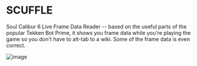 # SCUFFLE
Soul Calibur 6 Live Frame Data Reader -- based on the useful parts of the popular Tekken Bot Prime, it shows you frame data while you're playing the game so you don't have to alt-tab to a wiki. Some of the frame data is even correct.

![image](https://user-images.githubusercontent.com/44570288/47653195-f42b9480-db55-11e8-9558-cea46a72d8cd.png)
